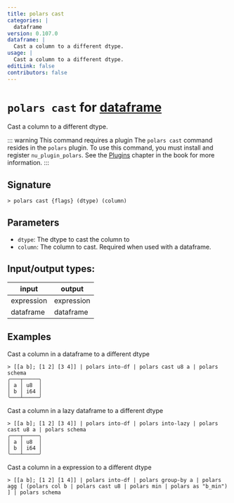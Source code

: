```yaml
---
title: polars cast
categories: |
  dataframe
version: 0.107.0
dataframe: |
  Cast a column to a different dtype.
usage: |
  Cast a column to a different dtype.
editLink: false
contributors: false
---
```

<!-- This file is automatically generated. Please edit the command in https://github.com/nushell/nushell instead. -->

# `polars cast` for [dataframe](/commands/categories/dataframe.md)

<div class='command-title'>Cast a column to a different dtype.</div>

::: warning This command requires a plugin
The `polars cast` command resides in the `polars` plugin.
To use this command, you must install and register `nu_plugin_polars`.
See the [Plugins](/book/plugins.html) chapter in the book for more information.
:::


## Signature

```> polars cast {flags} (dtype) (column)```

## Parameters

 -  `dtype`: The dtype to cast the column to
 -  `column`: The column to cast. Required when used with a dataframe.


## Input/output types:

| input      | output     |
| ---------- | ---------- |
| expression | expression |
| dataframe  | dataframe  |
## Examples

Cast a column in a dataframe to a different dtype
```nu
> [[a b]; [1 2] [3 4]] | polars into-df | polars cast u8 a | polars schema
╭───┬─────╮
│ a │ u8  │
│ b │ i64 │
╰───┴─────╯
```

Cast a column in a lazy dataframe to a different dtype
```nu
> [[a b]; [1 2] [3 4]] | polars into-df | polars into-lazy | polars cast u8 a | polars schema
╭───┬─────╮
│ a │ u8  │
│ b │ i64 │
╰───┴─────╯
```

Cast a column in a expression to a different dtype
```nu
> [[a b]; [1 2] [1 4]] | polars into-df | polars group-by a | polars agg [ (polars col b | polars cast u8 | polars min | polars as "b_min") ] | polars schema

```
